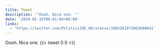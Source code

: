 ```yaml
---
title: Tweet
description: '"Oooh. Nice one. "'
date: '2019-01-16T06:01:04+00:00'
links:
  - 'https://twitter.com/PoliticsJOE_UK/status/1085261972063600641'
---
```

Oooh. Nice one. 
      {{< tweet 0 0 >}}
    
